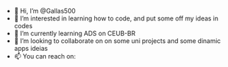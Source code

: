 - 👋 Hi, I’m @Gallas500
- 👀 I’m interested in learning how to code, and put some off my ideas in codes
- 🌱 I’m currently learning ADS on CEUB-BR
- 💞️ I’m looking to collaborate on on some uni projects and some dinamic apps ideias
- 📫 You can reach on:

<!---
Gallas500/Gallas500 is a ✨ special ✨ repository because its `README.md` (this file) appears on your GitHub profile.
You can click the Preview link to take a look at your changes.
--->
